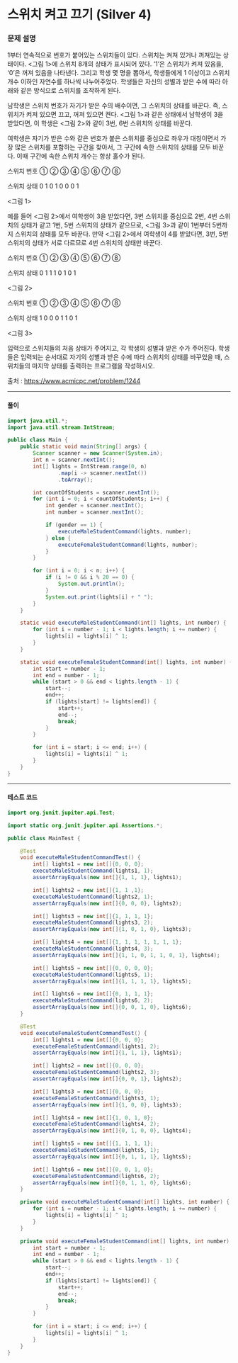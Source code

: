 # 스위치 켜고 끄기 (Silver 4)

### 문제 설명

1부터 연속적으로 번호가 붙어있는 스위치들이 있다. 스위치는 켜져 있거나 꺼져있는 상태이다. <그림 1>에 스위치 8개의 상태가 표시되어 있다. ‘1’은 스위치가 켜져 있음을, ‘0’은 꺼져 있음을 나타낸다. 그리고 학생 몇 명을 뽑아서, 학생들에게 1 이상이고 스위치 개수 이하인 자연수를 하나씩 나누어주었다. 학생들은 자신의 성별과 받은 수에 따라 아래와 같은 방식으로 스위치를 조작하게 된다.

남학생은 스위치 번호가 자기가 받은 수의 배수이면, 그 스위치의 상태를 바꾼다. 즉, 스위치가 켜져 있으면 끄고, 꺼져 있으면 켠다. <그림 1>과 같은 상태에서 남학생이 3을 받았다면, 이 학생은 <그림 2>와 같이 3번, 6번 스위치의 상태를 바꾼다.

여학생은 자기가 받은 수와 같은 번호가 붙은 스위치를 중심으로 좌우가 대칭이면서 가장 많은 스위치를 포함하는 구간을 찾아서, 그 구간에 속한 스위치의 상태를 모두 바꾼다. 이때 구간에 속한 스위치 개수는 항상 홀수가 된다.

스위치 번호	①	②	③	④	⑤	⑥	⑦	⑧

스위치 상태	0	1	0	1	0	0	0	1

<그림 1>

예를 들어 <그림 2>에서 여학생이 3을 받았다면, 3번 스위치를 중심으로 2번, 4번 스위치의 상태가 같고 1번, 5번 스위치의 상태가 같으므로, <그림 3>과 같이 1번부터 5번까지 스위치의 상태를 모두 바꾼다. 만약 <그림 2>에서 여학생이 4를 받았다면, 3번, 5번 스위치의 상태가 서로 다르므로 4번 스위치의 상태만 바꾼다.

스위치 번호	①	②	③	④	⑤	⑥	⑦	⑧

스위치 상태	0	1	1	1	0	1	0	1

<그림 2>

스위치 번호	①	②	③	④	⑤	⑥	⑦	⑧

스위치 상태	1	0	0	0	1	1	0	1

<그림 3>

입력으로 스위치들의 처음 상태가 주어지고, 각 학생의 성별과 받은 수가 주어진다. 학생들은 입력되는 순서대로 자기의 성별과 받은 수에 따라 스위치의 상태를 바꾸었을 때, 스위치들의 마지막 상태를 출력하는 프로그램을 작성하시오.

출처 : https://www.acmicpc.net/problem/1244

---

#### 풀이
~~~java
import java.util.*;
import java.util.stream.IntStream;

public class Main {
    public static void main(String[] args) {
        Scanner scanner = new Scanner(System.in);
        int n = scanner.nextInt();
        int[] lights = IntStream.range(0, n)
                .map(i -> scanner.nextInt())
                .toArray();

        int countOfStudents = scanner.nextInt();
        for (int i = 0; i < countOfStudents; i++) {
            int gender = scanner.nextInt();
            int number = scanner.nextInt();

            if (gender == 1) {
                executeMaleStudentCommand(lights, number);
            } else {
                executeFemaleStudentCommand(lights, number);
            }
        }

        for (int i = 0; i < n; i++) {
            if (i != 0 && i % 20 == 0) {
                System.out.println();
            }
            System.out.print(lights[i] + " ");
        }
    }

    static void executeMaleStudentCommand(int[] lights, int number) {
        for (int i = number - 1; i < lights.length; i += number) {
            lights[i] = lights[i] ^ 1;
        }
    }

    static void executeFemaleStudentCommand(int[] lights, int number) {
        int start = number - 1;
        int end = number - 1;
        while (start > 0 && end < lights.length - 1) {
            start--;
            end++;
            if (lights[start] != lights[end]) {
                start++;
                end--;
                break;
            }
        }

        for (int i = start; i <= end; i++) {
            lights[i] = lights[i] ^ 1;
        }
    }
}


~~~

---

#### 테스트 코드
~~~java
import org.junit.jupiter.api.Test;

import static org.junit.jupiter.api.Assertions.*;

public class MainTest {

    @Test
    void executeMaleStudentCommandTest() {
        int[] lights1 = new int[]{0, 0, 0};
        executeMaleStudentCommand(lights1, 1);
        assertArrayEquals(new int[]{1, 1, 1}, lights1);

        int[] lights2 = new int[]{1, 1 ,1};
        executeMaleStudentCommand(lights2, 1);
        assertArrayEquals(new int[]{0, 0, 0}, lights2);

        int[] lights3 = new int[]{1, 1, 1, 1};
        executeMaleStudentCommand(lights3, 2);
        assertArrayEquals(new int[]{1, 0, 1, 0}, lights3);

        int[] lights4 = new int[]{1, 1, 1, 1, 1, 1, 1};
        executeMaleStudentCommand(lights4, 3);
        assertArrayEquals(new int[]{1, 1, 0, 1, 1, 0, 1}, lights4);

        int[] lights5 = new int[]{0, 0, 0, 0};
        executeMaleStudentCommand(lights5, 1);
        assertArrayEquals(new int[]{1, 1, 1, 1}, lights5);

        int[] lights6 = new int[]{0, 1, 1, 1};
        executeMaleStudentCommand(lights6, 2);
        assertArrayEquals(new int[]{0, 0, 1, 0}, lights6);
    }

    @Test
    void executeFemaleStudentCommandTest() {
        int[] lights1 = new int[]{0, 0, 0};
        executeFemaleStudentCommand(lights1, 2);
        assertArrayEquals(new int[]{1, 1, 1}, lights1);

        int[] lights2 = new int[]{0, 0, 0};
        executeFemaleStudentCommand(lights2, 3);
        assertArrayEquals(new int[]{0, 0, 1}, lights2);

        int[] lights3 = new int[]{0, 0, 0};
        executeFemaleStudentCommand(lights3, 1);
        assertArrayEquals(new int[]{1, 0, 0}, lights3);

        int[] lights4 = new int[]{1, 0, 1, 0};
        executeFemaleStudentCommand(lights4, 2);
        assertArrayEquals(new int[]{0, 1, 0, 0}, lights4);

        int[] lights5 = new int[]{1, 1, 1, 1};
        executeFemaleStudentCommand(lights5, 1);
        assertArrayEquals(new int[]{0, 1, 1, 1}, lights5);

        int[] lights6 = new int[]{0, 0, 1, 0};
        executeFemaleStudentCommand(lights6, 2);
        assertArrayEquals(new int[]{0, 1, 1, 0}, lights6);
    }

    private void executeMaleStudentCommand(int[] lights, int number) {
        for (int i = number - 1; i < lights.length; i += number) {
            lights[i] = lights[i] ^ 1;
        }
    }

    private void executeFemaleStudentCommand(int[] lights, int number) {
        int start = number - 1;
        int end = number - 1;
        while (start > 0 && end < lights.length - 1) {
            start--;
            end++;
            if (lights[start] != lights[end]) {
                start++;
                end--;
                break;
            }
        }

        for (int i = start; i <= end; i++) {
            lights[i] = lights[i] ^ 1;
        }
    }
}
~~~
